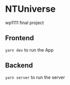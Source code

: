 # NTUniverse
wp1111 final project

## Frontend
`yarn dev` to run the App

## Backend 
`yarn server` to run the server

